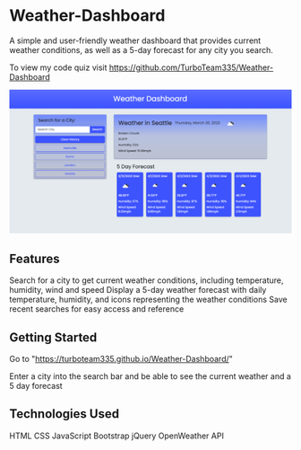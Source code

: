 # Weather-Dashboard

A simple and user-friendly weather dashboard that provides current weather conditions, as well as a 5-day forecast for any city you search.

To view my code quiz visit https://github.com/TurboTeam335/Weather-Dashboard

![portfolio demo](./assets/img/Screenshot%202023-03-30%20at%206.13.49%20PM.png)

## Features

Search for a city to get current weather conditions, including temperature, humidity, wind and speed
Display a 5-day weather forecast with daily temperature, humidity, and icons representing the weather conditions
Save recent searches for easy access and reference

## Getting Started

Go to "https://turboteam335.github.io/Weather-Dashboard/"

Enter a city into the search bar and be able to see the current weather and a 5 day forecast

## Technologies Used

HTML
CSS
JavaScript
Bootstrap
jQuery
OpenWeather API 